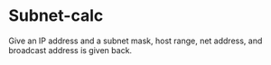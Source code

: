 # Subnet-calc
Give an IP address and a subnet mask, host range, net address, and broadcast address is given back.
